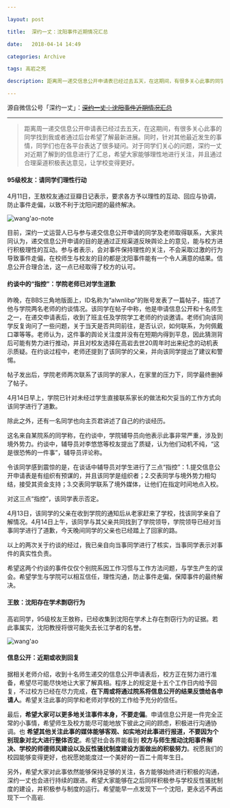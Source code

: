 ```yaml
---

layout: post

title:  深约一丈：沈阳事件近期情况汇总

date:   2018-04-14 14:49

categories: Archive

tags: 高岩之死

description: 距离周一递交信息公开申请表已经过去五天，在这期间，有很多关心此事的同学找到我或者通过后台希望了解最新进展。同时，针对其他最近发生的事情，同学们也在各平台表达了很多疑问。对于同学们关心的问题，深约一丈对近期了解到的信息进行了汇总，希望大家能够理性地进行关注，并且通过合理渠道积极表达意见，让学校变得更好。

---
```


源自微信公号「深约一丈」：~~[深约一丈：沈阳事件近期情况汇总](http://mp.weixin.qq.com/s/RBQr4TofWg6nvsN_Uc3RaQ)~~

---

> 距离周一递交信息公开申请表已经过去五天，在这期间，有很多关心此事的同学找到我或者通过后台希望了解最新进展。同时，针对其他最近发生的事情，同学们也在各平台表达了很多疑问。对于同学们关心的问题，深约一丈对近期了解到的信息进行了汇总，希望大家能够理性地进行关注，并且通过合理渠道积极表达意见，让学校变得更好。

#### 95级校友：请同学们理性行动

4月11日，王敖校友通过豆瓣日记表示，要求各方予以理性的互动、回应与协调，防止事件走偏，以致不利于沈阳问题的最终解决。

![wang'ao-note](https://i.imgur.com/35T8Euf.jpg)

目前，深约一丈运营人已与参与递交信息公开申请的同学及老师取得联系，大家共同认为，递交信息公开申请的目的是通过正规渠道反映舆论上的意见，能与校方进行积极理性的互动。参与者表示，会对事件保持理性的关注，不会采取过激的行为导致事件走偏，在校师生与校友的目的都是沈阳事件能有一个令人满意的结果。信息公开合理合法，这一点已经取得了校方的认可。

#### 约谈中的“指控”：学院老师已对学生道歉

昨晚，在BBS三角地版面上，ID名称为“alwnlibp”的账号发表了一篇帖子，描述了他与学院两名老师的约谈情况。该同学在帖子中称，他是申请信息公开和十名师生之一，在递交申请表后，收到了班主任及学院学工老师的约谈邀请。老师们向该同学反复询问了一些问题，关于当天是否共同前往，是否认识，如何联系，为何佩戴口罩等等。老师认为，这件事的舆论关注度并没有在短期内得到平息，因此猜测背后可能有势力进行推动，并且对校友选择在高岩去世20周年时出来纪念的动机表示质疑。在约谈过程中，老师还提到了该同学的父亲，并向该同学提出了建议和警惕。

帖子发出后，学院老师两次联系了该同学的家人，在家里的压力下，同学最终删掉了帖子。

4月14日早上，学院已针对未经过学生直接联系家长的做法和欠妥当的工作方式向该同学进行了道歉。

除此之外，还有一名同学也向主页君讲述了自己的约谈经历。

这名来自某院系的同学称，在约谈中，学院辅导员向他表示此事非常严重，涉及到境外势力。约谈中，辅导员对李悠悠等校友提出了质疑，认为他们动机不纯，“这是很恐怖的一件事”，辅导员评论称。

令该同学感到震惊的是，在谈话中辅导员对学生进行了三点“指控”：1.提交信息公开申请表是有组织有预谋的，并且该同学是组织者；2.交表同学与境外势力相勾结，接受其资金支持；3.交表同学联系了境外媒体，让他们在指定时间地点入校。

对这三点“指控”，该同学表示否定。

4月13日，该同学的父亲在收到学院的通知后从老家赶来了学校，找该同学亲自了解情况。4月14日上午，该同学与其父亲共同找到了学院领导，学院领导已经对当事同学进行了道歉，今天晚间同学的父亲也已经踏上了回家的路。

以上的两次关于约谈的经过，我已亲自向当事同学进行了核实，当事同学表示对事件的真实性负责。

希望这两个约谈的事件仅仅个别院系因工作习惯与工作方法问题，与学生产生的误会。希望学生与学院可以相互信任，理性沟通，防止事件走偏，保障事件的最终解决。

#### 王敖：沈阳存在学术剽窃行为

高岩同学，95级校友王敖称，已经收集到沈阳在学术上存在剽窃行为的证据。若此事属实，沈阳教授将很可能失去长江学者的名誉。

![wang'ao](https://i.imgur.com/srDbZX0.jpg)

#### 信息公开：近期或收到回复

据相关老师介绍，收到十名师生递交的信息公开申请表后，校方正在努力进行准备，希望尽可能尽快地让大家了解真相。程序上的规定是十五个工作日内给予回复，不过校方已经在尽力完成，**在下周或将通过院系将信息公开的结果反馈给各申请人**。希望关注此事的同学和老师对学校的工作给予充分的信任。

最后，**希望大家可以更多地关注事件本身，不要走偏**。申请信息公开是一件完全正常的小事情，希望师生及校方能尽可能地放下彼此之间的顾虑，积极进行沟通协调。也 **希望其他关注此事的媒体能够客观、如实地对此事进行报道，不要因为个别现象对北大进行整体否定**。希望社会各界能看到 **校方与师生推动沈阳事件解决、学校的师德师风建设以及反性骚扰制度建设方面做出的积极努力**。祝愿我们的校园能够变得更好，也祝愿她能度过一个美好的一百二十周年生日。

另外，希望大家对此事依然能够保持足够的关注，各方能够始终进行积极的沟通，深约一丈也会进行持续的跟进。希望大家能够在之后同样积极参与学校反性骚扰制度的建设，并积极参与制度的运行。希望能早一点发现下一个沈阳，更永远不再出现下一个高岩.

